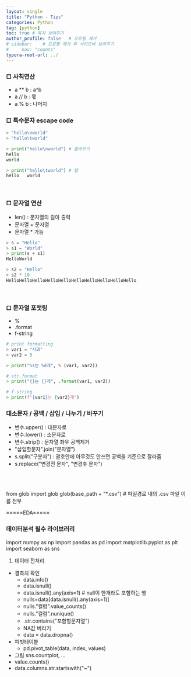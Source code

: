 ```yaml
---
layout: single
title: "Python - Tips"
categories: Python
tag: [python]
toc: true # 목차 보여주기
author_profile: false   # 프로필 제거
# sidebar:    # 프로필 제거 후 사이드바 보여주기
#     nav: "counts"
typora-root-url: ../
---
```


### □ 사칙연산
- a ** b : a^b
- a // b : 몫
- a % b : 나머지 

### □ 특수문자 escape code

```py
> "hello\nworld"
> "hello\tworld"

> print("hello\nworld") # 줄바꾸기
hello
world

> print("hello\tworld") # 탭
hello   world
```

<br>

### □ 문자열 연산
- len() : 문자열의 길이 출력
- 문자열 + 문자열
- 문자열 * 가능

```py
> s = "Hello"
> s1 = "World"
> print(s + s1)
HelloWorld

> s2 = "Hello"
> s2 * 10
HelloHelloHelloHelloHelloHelloHelloHelloHelloHello
```

<br>

### □ 문자열 포맷팅
- %
- .format
- f-string

```py
# print formatting
> var1 = "사과"
> var2 = 5

> print("%s는 %d개", % (var1, var2))

# str.format
> print("{}는 {}개", .format(var1, var2))

# f-string
> print(f"{var1}는 {var2}개")
```

### 대소문자 / 공백 / 삽입 / 나누기 / 바꾸기
- 변수.upper() : 대문자로
- 변수.lower() : 소문자로
- 변수.strip() : 문자열 좌우 공백제거
- "삽입할문자".join("문자열")
- s.split("구분자") : 괄호안에 아무것도 안쓰면 공백을 기준으로 잘라줌
- s.replace("변경전 문자", "변경후 문자")


<br>
<br>

from glob import glob
glob(base_path + "*.csv") # 파일경로 내의 .csv 파일 이름 전부

=====EDA=====

### 데이터분석 필수 라이브러리
import numpy as np
import pandas as pd
import matplotlib.pyplot as plt
import seaborn as sns

1. 데이터 전처리
- 결측치 확인
  - data.info()
  - data.isnull()
  - data.isnull().any(axis=1) # null이 한개라도 포함하는 행
  - nulls=data[data.isnull().any(axis=1)]
  - nulls."컬럼".value_counts()
  - nulls."컬럼".nunique()
  - .str.contains("포함할문자열")
  - NA값 버리기
  - data = data.dropna()
- 피벗테이블
  - pd.pivot_table(data, index, values)
- 그림 sns.countplot, ...
- value.counts()
- data.columns.str.startswith("~")